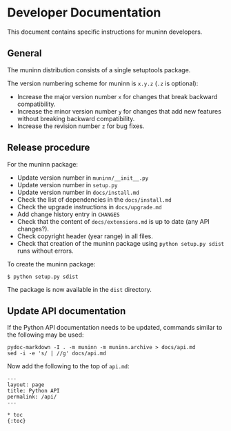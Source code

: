 # Developer Documentation

This document contains specific instructions for muninn developers.

## General

The muninn distribution consists of a single setuptools package.

The version numbering scheme for muninn is ``x.y.z`` (``.z`` is optional):

- Increase the major version number ``x`` for changes that break backward
  compatibility.
- Increase the minor version number ``y`` for changes that add new features
  without breaking backward compatibility.
- Increase the revision number ``z`` for bug fixes.


## Release procedure

For the muninn package:

- Update version number in ``muninn/__init__.py``
- Update version number in ``setup.py``
- Update version number in ``docs/install.md``
- Check the list of dependencies in the ``docs/install.md``
- Check the upgrade instructions in ``docs/upgrade.md``
- Add change history entry in ``CHANGES``
- Check that the content of ``docs/extensions.md`` is up to date
  (any API changes?).
- Check copyright header (year range) in all files.
- Check that creation of the muninn package using ``python setup.py sdist``
  runs without errors.

To create the muninn package:

    $ python setup.py sdist

The package is now available in the ``dist`` directory.


## Update API documentation

If the Python API documentation needs to be updated, commands
similar to the following may be used:

    pydoc-markdown -I . -m muninn -m muninn.archive > docs/api.md
    sed -i -e 's/ | //g' docs/api.md

Now add the following to the top of ``api.md``:

    ---
    layout: page
    title: Python API
    permalink: /api/
    ---

    * toc
    {:toc}
